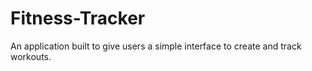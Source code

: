 # Fitness-Tracker

An application built to give users a simple interface to create and track workouts. 